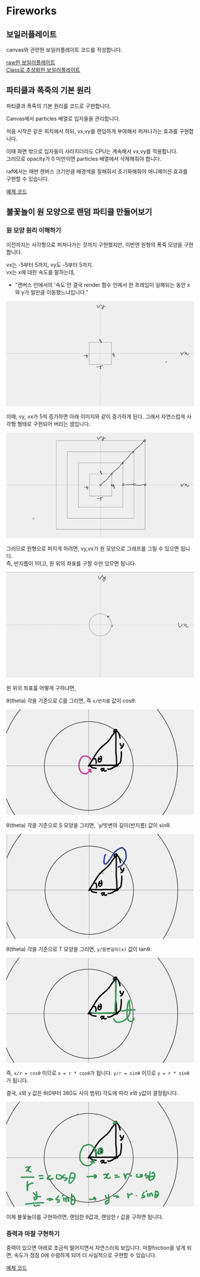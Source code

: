 # Fireworks

## 보일러플레이트

canvas와 관련한 보일러플레이트 코드를 작성합니다.

[raw한 보일러플레이트](../boilerplate-raw/)<br>
[Class로 추상화한 보일러플레이트](../boilerplate-class/)<br>

## 파티클과 폭죽의 기본 원리

파티클과 폭죽의 기본 원리를 코드로 구현합니다.

Canvas에서 particles 배열로 입자들을 관리합니다.

처음 시작은 같은 위치에서 하되, vx,vy를 랜덤하게 부여해서 퍼져나가는 효과를 구현합니다.

이때 화면 밖으로 입자들이 사라지더라도 CPU는 계속해서 vx,vy를 적용합니다.<br>
그러므로 opacity가 0 미만이면 particles 배열에서 삭제해줘야 합니다.

raf에서는 매번 캔버스 크기만큼 배경색을 칠해줘서 초기화해줘야 애니메이션 효과를 구현할 수 있습니다.

[예제 코드](../basic-priciples-of-particles-and-fireworks/)

## 불꽃놀이 원 모양으로 랜덤 파티클 만들어보기

### 원 모양 원리 이해하기

이전까지는 사각형으로 퍼져나가는 것까지 구현했지만, 이번엔 원형의 폭죽 모양을 구현합니다.

vx는 -5부터 5까지, vy도 -5부터 5까지.<br>
vx는 x에 대한 속도를 말하는데,

- "캔버스 안에서의 '속도'란 결국 render 함수 안에서 한 프레임이 실해되는 동안 x와 y가 얼만큼 이동했느냐입니다."

![Alt text](image.png)

이때, vy, vx가 5씩 증가하면 아래 이미지와 같이 증가하게 된다. 그래서 자연스럽게 사각형 형태로 구현되어 버리는 셈입니다.

![Alt text](image-1.png)

그러므로 원형으로 퍼지게 하려면, vy,vx가 원 모양으로 그래프를 그릴 수 있으면 됩니다.<br>
즉, 반지름이 1이고, 원 위의 좌표를 구할 수만 있으면 됩니다.

![Alt text](image-2.png)

원 위의 좌표를 어떻게 구하냐면,

θ(theta) 각을 기준으로 C를 그리면, 즉 `x/반지름` 값이 cosθ.

![Alt text](image-4.png)

θ(theta) 각을 기준으로 S 모양을 그리면, `y/빗변의 길이(반지름) 값이 sinθ.

![Alt text](image-5.png)

θ(theta) 각을 기준으로 T 모양을 그리면, `y/밑변길이(x)` 값이 tanθ.

![Alt text](image-6.png)

즉, `x/r = cosθ` 이므로 `x = r * cosθ`가 됩니다.
`y/r = sinθ` 이므로 `y = r * sinθ`가 됩니다.

결국, x와 y 값은 θ(0부터 360도 사이 범위) 각도에 따라 x와 y값이 결정됩니다.

![Alt text](image-7.png)

이제 불꽃놀이를 구현하려면, 랜덤한 θ값과, 랜덤한 r 값을 구하면 됩니다.

### 중력과 마찰 구현하기

중력이 있으면 아래로 조금씩 떨어지면서 자연스러워 보입니다.
마찰friction을 넣게 되면, 속도가 점점 0에 수렴하게 되어 더 사실적으로 구현할 수 있습니다.

[예제 코드](../implementing-circular-gravity-and-friction/)

